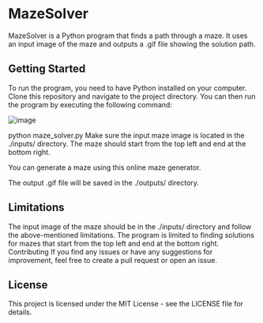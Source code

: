 # MazeSolver

MazeSolver is a Python program that finds a path through a maze. It uses an input image of the maze and outputs a .gif file showing the solution path.



## Getting Started

To run the program, you need to have Python installed on your computer. Clone this repository and navigate to the project directory. You can then run the program by executing the following command:

![image](https://user-images.githubusercontent.com/93007427/235163180-a8430056-68e9-4858-8064-42c843fa7458.png)

python maze_solver.py
Make sure the input maze image is located in the ./inputs/ directory. The maze should start from the top left and end at the bottom right.

You can generate a maze using this online maze generator.

The output .gif file will be saved in the ./outputs/ directory.



## Limitations

The input image of the maze should be in the ./inputs/ directory and follow the above-mentioned limitations.
The program is limited to finding solutions for mazes that start from the top left and end at the bottom right.
Contributing
If you find any issues or have any suggestions for improvement, feel free to create a pull request or open an issue.



## License

This project is licensed under the MIT License - see the LICENSE file for details.
